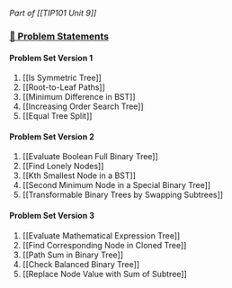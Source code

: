 *Part of [[TIP101 Unit 9]]*

### [🔗 Problem Statements](https://courses.codepath.org/courses/tip101/unit/9#!session_one)

#### Problem Set Version 1

1. [[Is Symmetric Tree]]
2. [[Root-to-Leaf Paths]]
3. [[Minimum Difference in BST]]
4. [[Increasing Order Search Tree]]
5. [[Equal Tree Split]]

#### Problem Set Version 2

1. [[Evaluate Boolean Full Binary Tree]]
2. [[Find Lonely Nodes]]
3. [[Kth Smallest Node in a BST]]
4. [[Second Minimum Node in a Special Binary Tree]]
5. [[Transformable Binary Trees by Swapping Subtrees]]

#### Problem Set Version 3

1. [[Evaluate Mathematical Expression Tree]]
2. [[Find Corresponding Node in Cloned Tree]]
3. [[Path Sum in Binary Tree]]
4. [[Check Balanced Binary Tree]]
5. [[Replace Node Value with Sum of Subtree]]